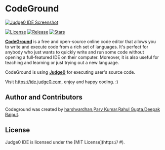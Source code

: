 # CodeGround
[![Judge0 IDE Screenshot](https://github.com/judge0/ide/blob/master/.github/screenshot.png?raw=true)](https://ide.judge0.com/?7U55)

[![License](https://img.shields.io/github/license/judge0/ide?color=2185d0&style=flat-square)](https://github.com/HarshVardhan2001/CodeGround/blob/main/LICENSE)
[![Release](https://img.shields.io/github/v/release/judge0/ide?color=2185d0&style=flat-square)](https://github.com/HarshVardhan2001/CodeGround/releases)
[![Stars](https://img.shields.io/github/stars/judge0/ide?color=2185d0&style=flat-square)](https://github.com/judge0/ide/stargazers)

[**CodeGround**](https://ide.judge0.com) is a free and open-source online code editor that allows you to write and execute code from a rich set of languages. It's perfect for anybody who just wants to quickly write and run some code without opening a full-featured IDE on their computer. Moreover, it is also useful for teaching and learning or just trying out a new language.

CodeGround is using [**Judge0**](https://api.judge0.com) for executing user's source code.

Visit https://ide.judge0.com, enjoy and happy coding. :)

## Author and Contributors
Codeground was created by [harshvardhan](https://#),[Parv Kumar](https://#),[Rahul Gupta](https://#),[Deepak Rajput](https://#).

## License
Judge0 IDE is licensed under the [MIT License](https:// #).
